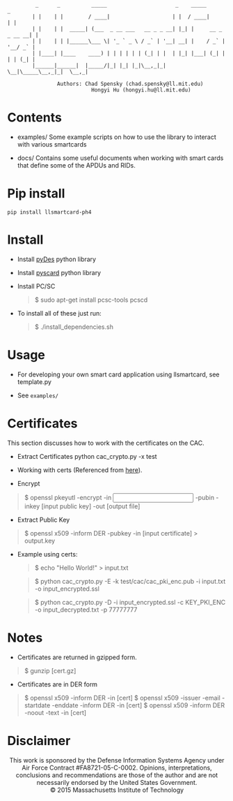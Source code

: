              _      _          _____                      _    _____              _  
            | |    | |        / ____|                    | |  / ____|            | | 
            | |    | |  _____| (___  _ __ ___   __ _ _ __| |_| |     __ _ _ __ __| | 
            | |    | | |______\___ \| '_ ` _ \ / _` | '__| __| |    / _` | '__/ _` | 
            | |____| |____    ____) | | | | | | (_| | |  | |_| |___| (_| | | | (_| | 
            |______|______|  |_____/|_| |_| |_|\__,_|_|   \__|\_____\__,_|_|  \__,_|

                    Authors: Chad Spensky (chad.spensky@ll.mit.edu)
                               Hongyi Hu (hongyi.hu@ll.mit.edu)


# Contents

 * examples/
	Some example scripts on how to use the library to interact with various 
	smartcards

 * docs/ 
	Contains some useful documents when working with smart cards that
	define some of the APDUs and RIDs.

# Pip install

```
pip install llsmartcard-ph4
```

# Install 

 * Install [pyDes](https://pypi.python.org/pypi/pyDes/) python library

 * Install [pyscard](http://pyscard.sourceforge.net/) python library

 * Install PC/SC
   >$ sudo apt-get install pcsc-tools pcscd

 * To install all of these just run:
   >$ ./install_dependencies.sh 


# Usage

 * For developing your own smart card application using llsmartcard, see 
	template.py

 * See `examples/` 


# Certificates 
 
  This section discusses how to work with the certificates on the CAC.

 * Extract Certificates
    python cac_crypto.py -x test

 * Working with certs (Referenced from [here](http://www.devco.net/archives/2006/02/13/public_-_private_key_encryption_using_openssl.php)).

  - Encrypt
  >$ openssl pkeyutl -encrypt -in <input plain text> -pubin -inkey [input public key] -out [output file]

  - Extract Public Key
  >$ openssl x509 -inform DER  -pubkey -in [input certificate]  > output.key


 * Example using certs:

   >$ echo "Hello World!" > input.txt
   
   >$ python cac_crypto.py -E -k test/cac/cac_pki_enc.pub -i input.txt -o input_encrypted.ssl 
   
   >$ python cac_crypto.py -D -i input_encrypted.ssl -c KEY_PKI_ENC -o input_decrypted.txt -p 77777777

# Notes

 * Certificates are returned in gzipped form.
  >	$ gunzip [cert.gz]

 * Certificates are in DER form
  >	$ openssl x509 -inform DER -in [cert]
  >	$ openssl x509 -issuer -email -startdate -enddate -inform DER -in [cert]
  >	$ openssl x509 -inform DER -noout -text -in [cert]

# Disclaimer
<p align="center">
This work is sponsored by the Defense Information Systems Agency under Air Force Contract #FA8721-05-C-0002.  Opinions, interpretations, conclusions and recommendations are those of the author and are not necessarily endorsed by the United States Government.
<br>
© 2015 Massachusetts Institute of Technology 
</p>


